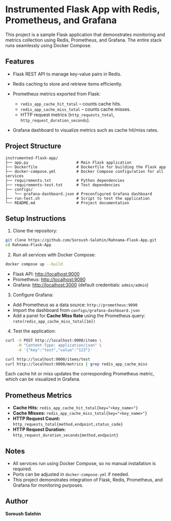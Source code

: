 # Instrumented Flask App with Redis, Prometheus, and Grafana

This project is a sample Flask application that demonstrates monitoring and metrics collection using Redis, Prometheus, and Grafana. The entire stack runs seamlessly using Docker Compose.

## Features

* Flask REST API to manage key-value pairs in Redis.
* Redis caching to store and retrieve items efficiently.
* Prometheus metrics exported from Flask:

  * `redis_app_cache_hit_total` – counts cache hits.
  * `redis_app_cache_miss_total` – counts cache misses.
  * HTTP request metrics (`http_requests_total`, `http_request_duration_seconds`).
* Grafana dashboard to visualize metrics such as cache hit/miss rates.

## Project Structure

```
instrumented-flask-app/
├── app.py                     # Main Flask application
├── Dockerfile                 # Dockerfile for building the Flask app
├── docker-compose.yml         # Docker Compose configuration for all services
├── requirements.txt           # Python dependencies
├── requirements-test.txt      # Test dependencies
├── configs/
│   └── grafana-dashboard.json # Preconfigured Grafana dashboard
├── run-test.sh                # Script to test the application
└── README.md                  # Project documentation
```

## Setup Instructions

1. Clone the repository:

```bash
git clone https://github.com/Soroush-Salehin/Rahnama-Flask-App.git
cd Rahnama-Flask-App
```

2. Run all services with Docker Compose:

```bash
docker compose up --build
```

* Flask API: [http://localhost:9000](http://localhost:9000)
* Prometheus: [http://localhost:9090](http://localhost:9090)
* Grafana: [http://localhost:3000](http://localhost:3000) (default credentials: `admin/admin`)

3. Configure Grafana:

* Add Prometheus as a data source: `http://prometheus:9090`
* Import the dashboard from `configs/grafana-dashboard.json`
* Add a panel for **Cache Miss Rate** using the Prometheus query: `rate(redis_app_cache_miss_total[1m])`

4. Test the application:

```bash
curl -X POST http://localhost:9000/items \
     -H "Content-Type: application/json" \
     -d '{"key":"test","value":"123"}'

curl http://localhost:9000/items/test
curl http://localhost:9000/metrics | grep redis_app_cache_miss
```

Each cache hit or miss updates the corresponding Prometheus metric, which can be visualized in Grafana.

## Prometheus Metrics

* **Cache Hits:** `redis_app_cache_hit_total{key="<key_name>"}`
* **Cache Misses:** `redis_app_cache_miss_total{key="<key_name>"}`
* **HTTP Request Count:** `http_requests_total{method,endpoint,status_code}`
* **HTTP Request Duration:** `http_request_duration_seconds{method,endpoint}`

## Notes

* All services run using Docker Compose, so no manual installation is required.
* Ports can be adjusted in `docker-compose.yml` if needed.
* This project demonstrates integration of Flask, Redis, Prometheus, and Grafana for monitoring purposes.

## Author

**Soroush Salehin**
